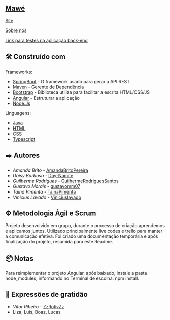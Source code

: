 ## [Mawé](https://wonderful-nobel-c2fd52.netlify.app)

[Site](https://wonderful-nobel-c2fd52.netlify.app)

[Sobre nós](https://wonderful-nobel-c2fd52.netlify.app/#/sobre-nos) 

[Link para testes na aplicação back-end](https://ecomawe.herokuapp.com/swagger-ui/)

## 🛠️ Construído com
<p>Frameworks:</p>

* [SpringBoot](https://docs.spring.io/spring-boot/docs/current/reference/htmlsingle/) - O framework usado para gerar a API REST 
* [Maven](https://maven.apache.org/) - Gerente de Dependência
* [Bootstrap](https://getbootstrap.com/docs/5.0/getting-started/introduction/) - Biblioteca utiliza para facilitar a escrita HTML/CSS/JS
* [Angular](https://angular.io/cli) - Estruturar a aplicação
* [Node.Js](https://nodejs.org/pt-br/docs/)

<p>Linguagens:</p>

* [Java](https://docs.oracle.com/javase/7/docs/api/)
* [HTML](https://devdocs.io/html/)
* [CSS](https://devdocs.io/css/) 
* [Typescript](https://typedoc.org/guides/doccomments/) 

## ✒️ Autores

* *Amanda Brito* - [AmandaBritoPereira](https://github.com/AmandaBritoPereira)
* *Daisy Barbosa* - [Day-Namite](https://github.com/Day-Namite)
* *Guilherme Rodrigues* - [GuilhermeRodriguesSantos](https://github.com/GuilhermeRodriguesSantos)
* *Gustavo Morais* - [gustavomm07](https://github.com/gustavomm07)
* *Tainá Pimenta* - [TainaPimenta](https://github.com/TainaPimenta)
* *Vinicius Lavado* - [Viniciuslavado](https://github.com/Viniciuslavado)

## ⚙️ Metodologia Ágil e Scrum

Projeto desenvolvido em grupo, durante o processo de criação aprendemos e aplicamos juntos.
Utilizado principalmente live codes e trello para manter a comunicação efetiva.
Foi criado uma documentação temporária e após finalização do projeto, resumida para este Readme.

## 📦 Notas

Para reimplementar o projeto Angular, após baixado, instale a pasta node_modules, informando no Terminal de escolha: npm install.

## 🎁 Expressões de gratidão

* *Vitor Ribeiro* - [ZzRotivZz](https://github.com/ZzRotivZz)
* Liza, Luis, Boaz, Lucas
